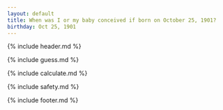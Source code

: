 ```yaml
---
layout: default
title: When was I or my baby conceived if born on October 25, 1901?
birthday: Oct 25, 1901
---
```


{% include header.md %}

{% include guess.md %}

{% include calculate.md %}

{% include safety.md %}

{% include footer.md %}



